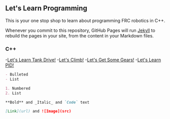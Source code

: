 ## Let's Learn Programming

This is your one stop shop to learn about programming FRC robotics in C++. 

Whenever you commit to this repository, GitHub Pages will run [Jekyll](https://jekyllrb.com/) to rebuild the pages in your site, from the content in your Markdown files.

### C++
 -[Let's Learn Tank Drive!](Cpp/LLTank.md)
 -[Let's Climb!](Cpp/LLClimb.md)
 -[Let's Get Some Gears!](Cpp/LLGears.md)
 -[Let's Learn PID!](Cpp/LLpid.md)
 

```markdown
- Bulleted
- List

1. Numbered
2. List

**Bold** and _Italic_ and `Code` text

[Link](url) and ![Image](src)
```
